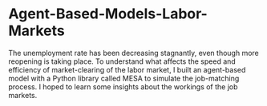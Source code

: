 # Agent-Based-Models-Labor-Markets
The unemployment rate has been decreasing stagnantly, even though more reopening is taking place. To understand what affects the speed and efficiency of market-clearing of the labor market, I built an agent-based model with a Python library called MESA to simulate the job-matching process. I hoped to learn some insights about the workings of the job markets.
